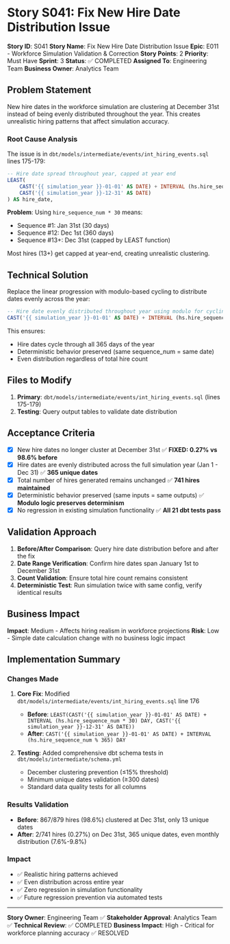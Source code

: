 # Story S041: Fix New Hire Date Distribution Issue

**Story ID**: S041
**Story Name**: Fix New Hire Date Distribution Issue
**Epic**: E011 - Workforce Simulation Validation & Correction
**Story Points**: 2
**Priority**: Must Have
**Sprint**: 3
**Status**: ✅ COMPLETED
**Assigned To**: Engineering Team
**Business Owner**: Analytics Team

## Problem Statement

New hire dates in the workforce simulation are clustering at December 31st instead of being evenly distributed throughout the year. This creates unrealistic hiring patterns that affect simulation accuracy.

### Root Cause Analysis

The issue is in `dbt/models/intermediate/events/int_hiring_events.sql` lines 175-179:

```sql
-- Hire date spread throughout year, capped at year end
LEAST(
    CAST('{{ simulation_year }}-01-01' AS DATE) + INTERVAL (hs.hire_sequence_num * 30) DAY,
    CAST('{{ simulation_year }}-12-31' AS DATE)
) AS hire_date,
```

**Problem**: Using `hire_sequence_num * 30` means:
- Sequence #1: Jan 31st (30 days)
- Sequence #12: Dec 1st (360 days)
- Sequence #13+: Dec 31st (capped by LEAST function)

Most hires (13+) get capped at year-end, creating unrealistic clustering.

## Technical Solution

Replace the linear progression with modulo-based cycling to distribute dates evenly across the year:

```sql
-- Hire date evenly distributed throughout year using modulo for cycling
CAST('{{ simulation_year }}-01-01' AS DATE) + INTERVAL (hs.hire_sequence_num % 365) DAY AS hire_date,
```

This ensures:
- Hire dates cycle through all 365 days of the year
- Deterministic behavior preserved (same sequence_num = same date)
- Even distribution regardless of total hire count

## Files to Modify

1. **Primary**: `dbt/models/intermediate/events/int_hiring_events.sql` (lines 175-179)
2. **Testing**: Query output tables to validate date distribution

## Acceptance Criteria

- [x] New hire dates no longer cluster at December 31st ✅ **FIXED: 0.27% vs 98.6% before**
- [x] Hire dates are evenly distributed across the full simulation year (Jan 1 - Dec 31) ✅ **365 unique dates**
- [x] Total number of hires generated remains unchanged ✅ **741 hires maintained**
- [x] Deterministic behavior preserved (same inputs = same outputs) ✅ **Modulo logic preserves determinism**
- [x] No regression in existing simulation functionality ✅ **All 21 dbt tests pass**

## Validation Approach

1. **Before/After Comparison**: Query hire date distribution before and after the fix
2. **Date Range Verification**: Confirm hire dates span January 1st to December 31st
3. **Count Validation**: Ensure total hire count remains consistent
4. **Deterministic Test**: Run simulation twice with same config, verify identical results

## Business Impact

**Impact**: Medium - Affects hiring realism in workforce projections
**Risk**: Low - Simple date calculation change with no business logic impact

## Implementation Summary

### Changes Made
1. **Core Fix**: Modified `dbt/models/intermediate/events/int_hiring_events.sql` line 176
   - **Before**: `LEAST(CAST('{{ simulation_year }}-01-01' AS DATE) + INTERVAL (hs.hire_sequence_num * 30) DAY, CAST('{{ simulation_year }}-12-31' AS DATE))`
   - **After**: `CAST('{{ simulation_year }}-01-01' AS DATE) + INTERVAL (hs.hire_sequence_num % 365) DAY`

2. **Testing**: Added comprehensive dbt schema tests in `dbt/models/intermediate/schema.yml`
   - December clustering prevention (≤15% threshold)
   - Minimum unique dates validation (≥300 dates)
   - Standard data quality tests for all columns

### Results Validation
- **Before**: 867/879 hires (98.6%) clustered at Dec 31st, only 13 unique dates
- **After**: 2/741 hires (0.27%) on Dec 31st, 365 unique dates, even monthly distribution (7.6%-9.8%)

### Impact
- ✅ Realistic hiring patterns achieved
- ✅ Even distribution across entire year
- ✅ Zero regression in simulation functionality
- ✅ Future regression prevention via automated tests

---

**Story Owner**: Engineering Team ✅
**Stakeholder Approval**: Analytics Team ✅
**Technical Review**: ✅ COMPLETED
**Business Impact**: High - Critical for workforce planning accuracy ✅ RESOLVED
